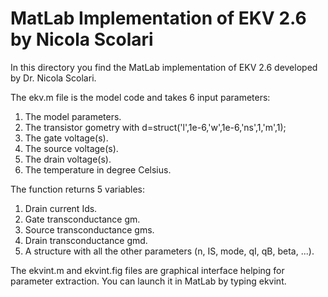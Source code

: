# MatLab Implementation of EKV 2.6 by Nicola Scolari

In this directory you find the MatLab implementation of EKV 2.6 developed by Dr. Nicola Scolari.

The ekv.m file is the model code and takes 6 input parameters:
  1. The model parameters.
  2. The transistor gometry with d=struct('l',1e-6,'w',1e-6,'ns',1,'m',1);
  3. The gate voltage(s).
  4. The source voltage(s).
  5. The drain voltage(s).
  6. The temperature in degree Celsius.
 
The function returns 5 variables:
  1. Drain current Ids.
  2. Gate transconductance gm.
  3. Source transconductance gms.
  4. Drain transconductance gmd.
  5. A structure with all the other parameters (n, IS, mode, qI, qB, beta, ...).

The ekvint.m and ekvint.fig files are graphical interface helping for parameter extraction. You can launch it in MatLab by typing ekvint.
